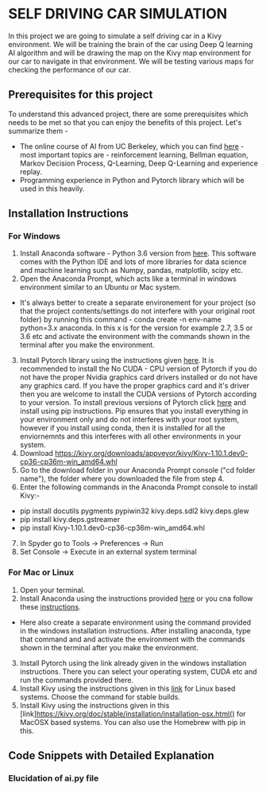 # SELF DRIVING CAR SIMULATION

In this project we are going to simulate a self driving car in a Kivy environment. We will be training the brain of the car using Deep Q learning AI algorithm and will be drawing the map on the Kivy map environment for our car to navigate in that environment. We will be testing various maps for checking the performance of our car.

## Prerequisites for this project

To understand this advanced project, there are some prerequisites which needs to be met so that you can enjoy the benefits of this project. Let's summarize them - 
* The online course of AI from UC Berkeley, which you can find [here](http://ai.berkeley.edu/lecture_videos.html) - most important topics are - reinforcement learning, Bellman equation, Markov Decision Process, Q-Learning, Deep Q-Learning and experience replay.
* Programming experience in Python and Pytorch library which will be used in this heavily.

## Installation Instructions
### For Windows
1. Install Anaconda software - Python 3.6 version from [here](https://www.anaconda.com/download/). This software comes with the Python IDE and lots of more libraries for data science and machine learning such as Numpy, pandas, matplotlib, scipy etc.
2. Open the Anaconda Prompt, which acts like a terminal in windows environment similar to an Ubuntu or Mac system.
* It's always better to create a separate environement for your project (so that the project contents/settings do not interfere with your original root folder) by running this command - conda create -n env-name python=3.x anaconda. In this x is for the version for example 2.7, 3.5 or 3.6 etc and activate the environment with the commands shown in the terminal after you make the environment.
3. Install Pytorch library using the instructions given [here](https://pytorch.org/get-started/locally/). It is recommended to install the No CUDA - CPU version of Pytorch if you do not have the proper Nvidia graphics card drivers installed or do not have any graphics card. If you have the proper graphics card and it's driver then you are welcome to install the CUDA versions of Pytorch according to your version. To install previous versions of Pytorch click [here](https://pytorch.org/get-started/previous-versions/) and install using pip instructions. Pip ensures that you install everything in your environment only and do not interferes with your root system, however if you install using conda, then it is installed for all the enviornemnts and this interferes with all other environments in your system.
4. Download https://kivy.org/downloads/appveyor/kivy/Kivy-1.10.1.dev0-cp36-cp36m-win_amd64.whl
5. Go to the download folder in your Anaconda Prompt console ("cd folder name"), the folder where you downloaded the file from step 4.
6. Enter the following commands in the Anaconda Prompt console to install Kivy:-
* pip install docutils pygments pypiwin32 kivy.deps.sdl2 kivy.deps.glew
* pip install kivy.deps.gstreamer
* pip install Kivy-1.10.1.dev0-cp36-cp36m-win_amd64.whl
7. In Spyder go to Tools -> Preferences -> Run
8. Set Console -> Execute in an external system terminal

### For Mac or Linux
1. Open your terminal.
2. Install Anaconda using the instructions provided [here](https://conda.io/docs/user-guide/install/linux.html) or you cna follow these [instructions](https://www.digitalocean.com/community/tutorials/how-to-install-the-anaconda-python-distribution-on-ubuntu-16-04).
* Here also create a separate environment using the command provided in the windows installation instructions. After installing anaconda, type that command and and activate the environment with the commands shown in the terminal after you make the environment.
3. Install Pytorch using the link already given in the windows installation instructions. There you can select your operating system, CUDA etc and run the commands provided there.
4. Install Kivy using the instructions given in this [link](https://kivy.org/doc/stable/installation/installation-linux.html) for Linux based systems. Choose the command for stable builds.
5. Install Kivy using the instructions given in this [link]https://kivy.org/doc/stable/installation/installation-osx.html() for MacOSX based systems. You can also use the Homebrew with pip in this.

## Code Snippets with Detailed Explanation
### Elucidation of ai.py file














